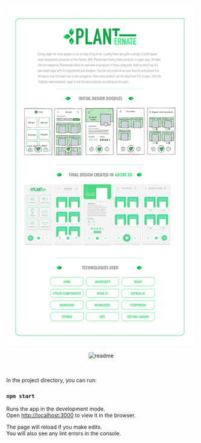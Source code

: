 <img src="https://raw.githubusercontent.com/denniswitzel/capstone-project/master/src/images/readme-planternate.jpg" alt="readme"/>

<p align="center">
<img src="https://raw.githubusercontent.com/denniswitzel/capstone-project/master/src/images/ezgif-6-bbf99b4b45c5.gif" alt="readme"/>
</p>

<br />
<br />
In the project directory, you can run:

### `npm start`

Runs the app in the development mode.<br />
Open [http://localhost:3000](http://localhost:3000) to view it in the browser.

The page will reload if you make edits.<br />
You will also see any lint errors in the console.
